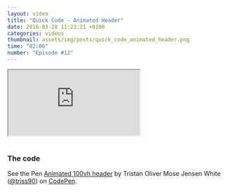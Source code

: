 ```yaml
---
layout: video
title: "Quick Code - Animated Header"
date: 2016-03-28 11:23:21 +0100
categories: videos
thumbnail: assets/img/posts/quick_code_animated_header.png
time: "02:06"
number: "Episode #12"
---
```


<div class="responsive-video">
   <iframe src="https://www.youtube.com/embed/aIJZEDYBTqc"></iframe>
</div>

<br>

### The code

<p data-height="668" data-theme-id="16012" data-slug-hash="MKLQBW" data-default-tab="result" data-user="triss90" class='codepen'>See the Pen <a href='http://codepen.io/triss90/pen/MKLQBW/'>Animated 100vh header</a> by Tristan Oliver Mose Jensen White (<a href='http://codepen.io/triss90'>@triss90</a>) on <a href='http://codepen.io'>CodePen</a>.</p>
<script async src="//assets.codepen.io/assets/embed/ei.js"></script>
